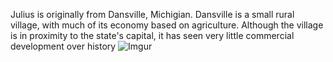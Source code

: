 Julius is originally from Dansville, Michigian. Dansville is a small rural village, with much of its economy based on agriculture. Although the village is in proximity to the state's capital, it has seen very little commercial development over history
![Imgur](https://i.imgur.com/SIF0EbE.jpg)
